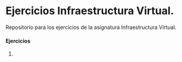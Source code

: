 # Ejercicios Infraestructura Virtual.
Repositorio para los ejercicios de la asignatura Infraestructura Virtual.

#### Ejercicios

1. [Introducción a la infraestructura virtual: concepto y soporte físico]: https://github.com/patriciamaldonado/Ejercicios-IV
